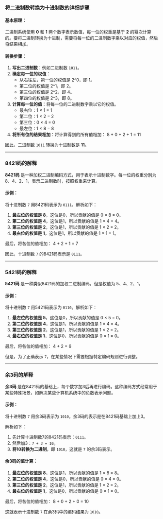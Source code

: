 ### 将二进制数转换为十进制数的详细步骤

#### 基本原理：
二进制系统使用 **0** 和 **1** 两个数字表示数值，每一位的权重是基于 **2** 的幂次计算的。要将二进制转换为十进制，需要将每一位的二进制数字乘以对应的权值，然后将结果相加。

#### 转换步骤：
1. **写出二进制数**：例如二进制数 `1011`。
2. **确定每一位的权值**：
   - 从右往左，第一位的权值是 2^0，即 1。
   - 第二位的权值是 2^1，即 2。
   - 第三位的权值是 2^2，即 4。
   - 第四位的权值是 2^3，即 8。
3. **计算每一位的值**：将每一位的二进制数字乘以它的权值。
   - 最右位：1 × 1 = 1
   - 第二位：1 × 2 = 2
   - 第三位：0 × 4 = 0
   - 最左位：1 × 8 = 8
4. **将所有位的结果相加**：将计算得到的所有值相加：
   8 + 0 + 2 + 1 = 11

因此，二进制数 `1011` 转换为十进制数是 **11**。

---

### 8421码的解释
**8421码** 是一种加权二进制编码方式，用于表示十进制数字。每一位的权重分别为 8、4、2、1，表示二进制数时，按照权重来计算。

#### 示例：
将十进制数 `7` 用8421码表示为 `0111`。解析如下：
1. **最左位的权值是 8**，这位是0，所以贡献的值是 0 × 8 = 0。
2. **第二位的权值是 4**，这位是1，所以贡献的值是 1 × 4 = 4。
3. **第三位的权值是 2**，这位是1，所以贡献的值是 1 × 2 = 2。
4. **最右位的权值是 1**，这位是1，所以贡献的值是 1 × 1 = 1。

最后，将各位的值相加：
4 + 2 + 1 = 7

因此，十进制数 `7` 的8421码表示是 `0111`。

---

### 5421码的解释
**5421码** 是一种类似8421码的加权二进制编码，但是权值为 5、4、2、1。

#### 示例：
将十进制数 `7` 用5421码表示为 `0110`。解析如下：
1. **最左位的权值是 5**，这位是0，所以贡献的值是 0 × 5 = 0。
2. **第二位的权值是 4**，这位是1，所以贡献的值是 1 × 4 = 4。
3. **第三位的权值是 2**，这位是1，所以贡献的值是 1 × 2 = 2。
4. **最右位的权值是 1**，这位是0，所以贡献的值是 0 × 1 = 0。

最后，将各位的值相加：
4 + 2 = 6

但是，为了正确表示 `7`，在某些情况下需要根据特定编码规则进行调整。

---

### 余3码的解释
**余3码** 是在8421码的基础上，每个数字加3后再进行编码。这种编码方式经常用于某些特殊场景，如解决某些计算机系统中的负数表示问题。

#### 示例：
将十进制数 `7` 用余3码表示为 `1010`。余3码的表示是在8421码基础上加上3。

解析如下：
1. 先计算十进制数7的8421码表示：`0111`。
2. 然后加3：`7 + 3 = 10`。
3. **将10转换为二进制**，即 `1010`，这就是 `7` 的余3码表示。

#### 余3码的值计算：
1. **最左位的权值是 8**，这位是1，所以贡献的值是 1 × 8 = 8。
2. **第二位的权值是 4**，这位是0，所以贡献的值是 0 × 4 = 0。
3. **第三位的权值是 2**，这位是1，所以贡献的值是 1 × 2 = 2。
4. **最右位的权值是 1**，这位是0，所以贡献的值是 0 × 1 = 0。

最后，将各位的值相加：
8 + 0 + 2 + 0 = 10

这就表示十进制数 `7` 在余3码中的编码结果为 `1010`。